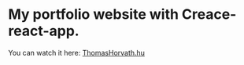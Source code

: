 # My portfolio website with Creace-react-app. 

 You can watch it here: [ThomasHorvath.hu](https://thomas-horvath.github.io/Portfolio)

